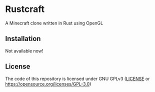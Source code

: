 # Rustcraft
A Minecraft clone written in Rust using OpenGL

## Installation
Not available now!

## License
The code of this repository is licensed under GNU GPLv3 ([LICENSE](./LICENSE) or https://opensource.org/licenses/GPL-3.0)
